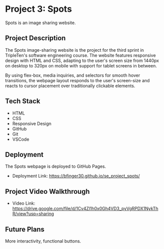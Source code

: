 # Project 3: Spots

Spots is an image sharing website.

## Project Description

The Spots image-sharing website is the project for the third sprint in TripleTen's software engineering course. The website features responsive design with HTML and CSS, adapting to the user's screen size from 1440px on desktop to 320px on mobile with support for tablet screens in between.

By using flex-box, media inquiries, and selectors for smooth hover transitions, the webpage layout responds to the user's screen-size and reacts to cursor placement over traditionally clickable elements.

## Tech Stack

- HTML
- CSS
- Responsive Design
- GitHub
- Git
- VSCode

## Deployment

The Spots webpage is deployed to GitHub Pages.

- Deployment Link: https://bfinger30.github.io/se_project_spots/

## Project Video Walkthrough

- Video Link: https://drive.google.com/file/d/1Cv4Zl1h0x0Gh4VD3_pyVgRPDX1NykThR/view?usp=sharing

## Future Plans

More interactivity, functional buttons.
